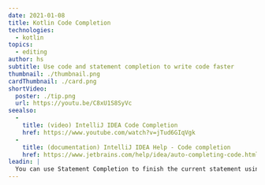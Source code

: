 ```yaml
---
date: 2021-01-08
title: Kotlin Code Completion
technologies:
  - kotlin
topics:
  - editing
author: hs
subtitle: Use code and statement completion to write code faster
thumbnail: ./thumbnail.png
cardThumbnail: ./card.png
shortVideo:
  poster: ./tip.png
  url: https://youtu.be/C8xU1S8SyVc
seealso:
  - 
    title: (video) IntelliJ IDEA Code Completion
    href: https://www.youtube.com/watch?v=jTud6GIqVgk
  - 
    title: (documentation) IntelliJ IDEA Help - Code completion
    href: https://www.jetbrains.com/help/idea/auto-completing-code.html
leadin: |
  You can use Statement Completion to finish the current statement using **⌘⇧⏎** (macOS) or **Ctrl+Shift+Return** (Windows/Linux). Basic completion is available without using a shortcut, but you can use Advanced Completion with **⌃⇧␣** (macOS), or **Ctrl**+**Shift**+**Space** (Windows/Linux).
---
```


